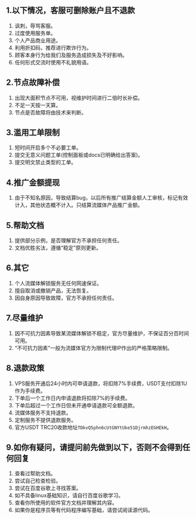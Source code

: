## 1.以下情况，客服可删除账户且不退款
1. 讽刺，辱骂客服。
2. 过度使用服务单。
3. 个人产品商业用途。
4. 利用折扣码，推荐进行欺诈行为。
5. 顾客本身行为给我们及服务造成损失及不好影响。
6. 任何形式交流时使用不礼貌用语。

## 2.节点故障补偿
1. 出现大面积节点不可用，视维护时间进行二倍时长补偿。
2. 不足一天按一天算。
3. 节点是否故障将由技术来判断。

## 3.滥用工单限制
1. 短时间开启多个不必要工单。
2. 提交无意义问题工单(控制面板或docs已明确给出答案)。
3. 提交明文禁止类型的工单。

## 4.推广金额提现
1. 由于不知名原因，导致结算bug，以后所有推广结算金额人工审核，标记有效计入，其他状态概不计入。只结算流媒体产品推广金额。

## 5.帮助文档
1. 提供部分示例，是否理解官方不承担任何责任。
2. 文档优胜劣汰，遵循“稳定”原则更新。

## 6.其它
1. 个人流媒体解锁服务无任何网速保证。
2. 擅自取消或撤销产品，无法恢复。
3. 因自身原因导致故障，官方不承担任何责任。

## 7.尽量维护
1. 因不可抗力因素导致某流媒体解锁不稳定，官方尽量维护，不保证百分百时间可用。
2. “不可抗力因素”一般为流媒体官方为限制代理IP作出的严格策略限制。

## 8.退款政策
1. VPS服务开通后24小时内可申请退款，将扣除7%手续费，USDT支付扣除1U作为手续费。
2. 下单后一个工作日内申请退款将扣除7%的手续费。
3. 下单后超过一个工作日但未开通申请退款可全额退款。
4. 流媒体服务不支持退款。
5. 定制服务不提供退款服务。
6. 官方USDT TRC20收款地址`TDkvQ5phn6cUtGNYtUke51DjrmhzEGHEkH`。

## 9.如你有疑问，请提问前先做到以下，否则不会得到任何回复
1. 查看过帮助文档。
2. 尝试自己检查检验。
3. 尝试在百度谷歌上寻找答案。
4. 如不具备linux基础知识，请自行百度谷歌学习。
5. 查看你所使用的软件官方文档并理解其内容。
6. 如果你是程序员等有代码程序编写基础，请尝试阅读源代码。